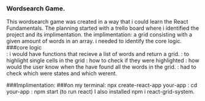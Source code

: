 ### Wordsearch Game.

This wordsearch game was created in a way that i could learn the React Fundamentals.
The planning started with a trello board where i identified the project and its implimentation.
the implimentation:
    a grid consisting with a given amount of words in an array.
    i needed to identify the core logic.
        ###core logic  
        : i would have functions that recieve a list of words and return a grid.
            : to highlight single cells in the grid
            : how to check if they were highlighted
            : how would the user know when the have found all the words in the grid.
            : had to check which were states and which werent.
            
###Implimentation:
###on my terminal: npx create-react-app your-app
              : cd your-app
              : npm start (to run react)
I also installed npm i react-grid-system.              

